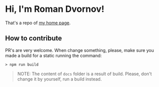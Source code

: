 # Hi, I'm Roman Dvornov!

That's a repo of [my home page](https://lahmatiy.github.io/about.me/).

## How to contribute

PR's are very welcome. When change something, please, make sure you made a build for a static running the command:

```
> npm run build
```

> NOTE: The content of `docs` folder is a result of build. Please, don't change it by yourself, run a build instead.
